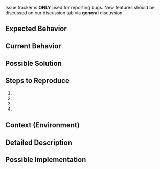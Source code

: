 Issue tracker is **ONLY** used for reporting bugs. New features should be discussed on our discussion tab via **general** discussion.

<!-- Provide a general summary of the issue in the Title above -->

## Expected Behavior

<!-- Describe what should happen -->

## Current Behavior

<!-- Describe what happens instead of the expected behavior -->

## Possible Solution

<!-- Not obligatory, but suggest a fix/reason for the bug -->

## Steps to Reproduce

<!-- Provide a link to a live example, or an unambiguous set of steps to reproduce this bug. Include code to reproduce, if relevant -->

1.
2.
3.
4.

## Context (Environment)

<!-- How has this issue affected you? What are you trying to accomplish? -->
<!-- Providing context helps us come up with a solution that is most useful in the real world -->

## Detailed Description

<!-- Provide a detailed description of the change or addition you are proposing -->

## Possible Implementation

<!-- Not obligatory, but suggest an idea for implementing addition or change -->
